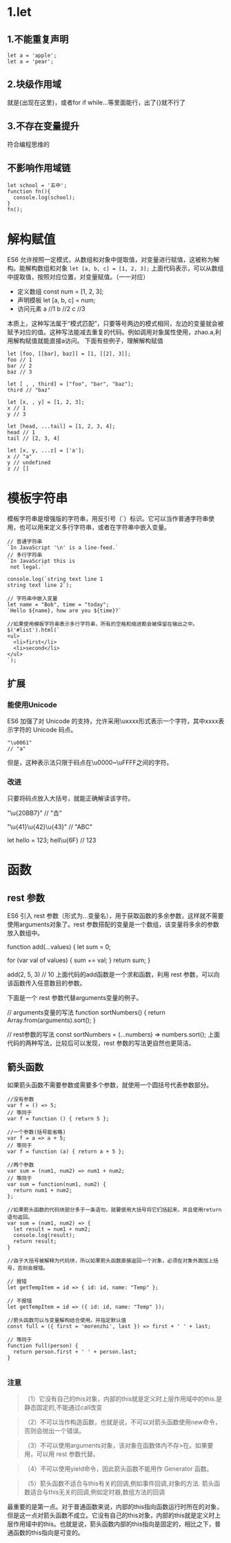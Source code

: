 # 1.let
##  1.不能重复声明
```
let a = 'apple';
let a = 'pear';
```
## 2.块级作用域
就是{出现在这里}，或者for if while...等里面能行，出了{}就不行了

## 3.不存在变量提升
符合编程思维的

## 不影响作用域链
```
let school = '五中';
function fn(){
  console.log(school);
}
fn();
```
# 解构赋值
ES6 允许按照一定模式，从数组和对象中提取值，对变量进行赋值，这被称为解构。能解构数组和对象
`let [a, b, c] = [1, 2, 3];`
上面代码表示，可以从数组中提取值，按照对应位置，对变量赋值。（一一对应）
 - 定义数组 const num = [1, 2, 3];
 - 声明模板 let [a, b, c] = num;
 - 访问元素 a //1  b //2  c //3

本质上，这种写法属于“模式匹配”，只要等号两边的模式相同，左边的变量就会被赋予对应的值。这种写法能减去重复的代码。例如调用对象属性使用，zhao.a,利用解构赋值就能直接a访问。
下面有些例子，理解解构赋值  
```
let [foo, [[bar], baz]] = [1, [[2], 3]];
foo // 1
bar // 2
baz // 3

let [ , , third] = ["foo", "bar", "baz"];
third // "baz"

let [x, , y] = [1, 2, 3];
x // 1
y // 3

let [head, ...tail] = [1, 2, 3, 4];
head // 1
tail // [2, 3, 4]

let [x, y, ...z] = ['a'];
x // "a"
y // undefined
z // []
```
# 模板字符串
模板字符串是增强版的字符串，用反引号（`）标识。它可以当作普通字符串使用，也可以用来定义多行字符串，或者在字符串中嵌入变量。

```
// 普通字符串
`In JavaScript '\n' is a line-feed.`
// 多行字符串
`In JavaScript this is
 not legal.`

console.log(`string text line 1
string text line 2`);

// 字符串中嵌入变量
let name = "Bob", time = "today";
`Hello ${name}, how are you ${time}?`

//如果使用模板字符串表示多行字符串，所有的空格和缩进都会被保留在输出之中。
$('#list').html(`
<ul>
  <li>first</li>
  <li>second</li>
</ul>
`);
```


## 扩展
### 能使用Unicode  
ES6 加强了对 Unicode 的支持，允许采用\uxxxx形式表示一个字符，其中xxxx表示字符的 Unicode 码点。
```
"\u0061"
// "a"
```
但是，这种表示法只限于码点在\u0000~\uFFFF之间的字符。  
### 改进  
只要将码点放入大括号，就能正确解读该字符。

"\u{20BB7}"
// "𠮷"

"\u{41}\u{42}\u{43}"
// "ABC"

let hello = 123;
hell\u{6F} // 123

# 函数
## rest 参数
ES6 引入 rest 参数（形式为...变量名），用于获取函数的多余参数，这样就不需要使用arguments对象了。rest 参数搭配的变量是一个数组，该变量将多余的参数放入数组中。

function add(...values) {
  let sum = 0;

  for (var val of values) {
    sum += val;
  }
  return sum;
}

add(2, 5, 3) // 10
上面代码的add函数是一个求和函数，利用 rest 参数，可以向该函数传入任意数目的参数。

下面是一个 rest 参数代替arguments变量的例子。

// arguments变量的写法
function sortNumbers() {
  return Array.from(arguments).sort();
}

// rest参数的写法
const sortNumbers = (...numbers) => numbers.sort();
上面代码的两种写法，比较后可以发现，rest 参数的写法更自然也更简洁。


## 箭头函数
如果箭头函数不需要参数或需要多个参数，就使用一个圆括号代表参数部分。
```
//没有参数
var f = () => 5;
// 等同于
var f = function () { return 5 };

//一个参数(括号能省略)
var f = a => a + 5;
// 等同于
var f = function (a) { return a + 5 };

//两个参数
var sum = (num1, num2) => num1 + num2;
// 等同于
var sum = function(num1, num2) {
  return num1 + num2;
};

//如果箭头函数的代码块部分多于一条语句，就要使用大括号将它们括起来，并且使用return语句返回。
var sum = (num1, num2) => {
  let result = num1 + num2;
  console.log(result);
  return result;
}

//由于大括号被解释为代码块，所以如果箭头函数直接返回一个对象，必须在对象外面加上括号，否则会报错。

// 报错
let getTempItem = id => { id: id, name: "Temp" };

// 不报错
let getTempItem = id => ({ id: id, name: "Temp" });

//箭头函数可以与变量解构结合使用。并指定默认值
const full = ({ first = 'morenzhi', last }) => first + ' ' + last;

// 等同于
function full(person) {
  return person.first + ' ' + person.last;
}


```
### 注意
>（1）它没有自己的this对象，内部的this就是定义时上层作用域中的this.是静态固定的,不能通过call改变

>（2）不可以当作构造函数，也就是说，不可以对箭头函数使用new命令，否则会抛出一个错误。

>（3）不可以使用arguments对象，该对象在函数体内不存>在。如果要用，可以用 rest 参数代替。

>（4）不可以使用yield命令，因此箭头函数不能用作 Generator 函数。

>（5）箭头函数不适合与this有关的回调,例如事件回调,对象的方法.
     箭头函数适合与this无关的回调,例如定时器,数组方法的回调

最重要的是第一点。对于普通函数来说，内部的this指向函数运行时所在的对象，但是这一点对箭头函数不成立。它没有自己的this对象，内部的this就是定义时上层作用域中的this。也就是说，箭头函数内部的this指向是固定的，相比之下，普通函数的this指向是可变的。

